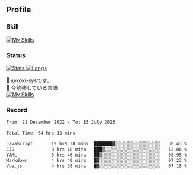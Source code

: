 ## Profile
### Skill
[![My Skills](https://skillicons.dev/icons?i=html,css,javascript,php,java,nodejs,react,bootstrap,docker,laravel,git,github,githubactions,materialui&theme=dark)](https://skillicons.dev)<br>
### Status
[![Stats](https://github-readme-stats.vercel.app/api?username=koki-sys&count_private=true&show_icons=true)
![Langs](https://github-readme-stats.vercel.app/api/top-langs/?username=koki-sys&layout=compact)](https://github.com/koki-sys)

👋 @koki-sysです。<br/>
🌱 今勉強している言語<br/>
[![My Skills](https://skillicons.dev/icons?i=typescript,react,golang&theme=dark)](https://skillicons.dev)


<!---
koki-sys/koki-sys is a ✨ special ✨ repository because its `README.md` (this file) appears on your GitHub profile.
You can click the Preview link to take a look at your changes.
--->

### Record
<!--START_SECTION:waka-->

```txt
From: 21 December 2022 - To: 15 July 2023

Total Time: 64 hrs 33 mins

JavaScript       19 hrs 38 mins  ███████▓░░░░░░░░░░░░░░░░░   30.43 %
EJS              8 hrs 18 mins   ███▒░░░░░░░░░░░░░░░░░░░░░   12.86 %
YAML             5 hrs 46 mins   ██▒░░░░░░░░░░░░░░░░░░░░░░   08.95 %
Markdown         4 hrs 40 mins   █▓░░░░░░░░░░░░░░░░░░░░░░░   07.23 %
Vue.js           4 hrs 38 mins   █▓░░░░░░░░░░░░░░░░░░░░░░░   07.18 %
```

<!--END_SECTION:waka-->
